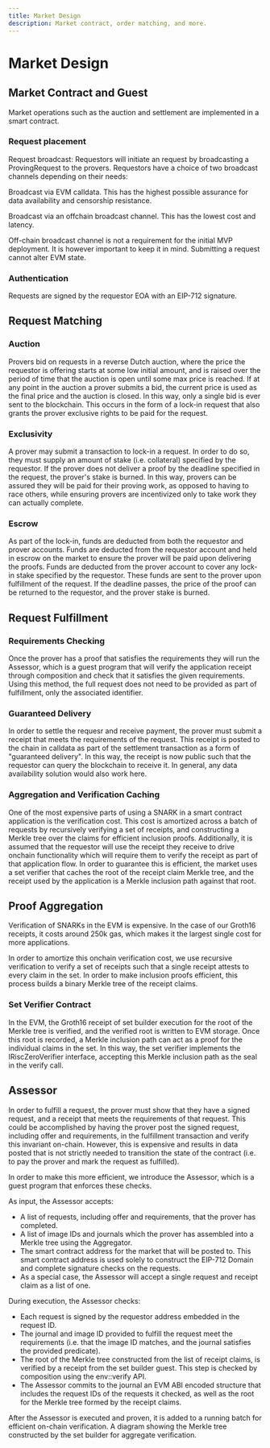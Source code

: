 ```yaml
---
title: Market Design
description: Market contract, order matching, and more.
---
```


# Market Design

## Market Contract and Guest

Market operations such as the auction and settlement are implemented in a smart contract.

### Request placement

Request broadcast: Requestors will initiate an request by broadcasting a ProvingRequest to the provers. Requestors have a choice of two broadcast channels depending on their needs:

Broadcast via EVM calldata. This has the highest possible assurance for data availability and censorship resistance.

Broadcast via an offchain broadcast channel. This has the lowest cost and latency.

Off-chain broadcast channel is not a requirement for the initial MVP deployment. It is however important to keep it in mind. Submitting a request cannot alter EVM state.

### Authentication

Requests are signed by the requestor EOA with an EIP-712 signature.

## Request Matching

### Auction

Provers bid on requests in a reverse Dutch auction, where the price the requestor is offering starts at some low initial amount, and is raised over the period of time that the auction is open until some max price is reached. If at any point in the auction a prover submits a bid, the current price is used as the final price and the auction is closed. In this way, only a single bid is ever sent to the blockchain. This occurs in the form of a lock-in request that also grants the prover exclusive rights to be paid for the request.

### Exclusivity

A prover may submit a transaction to lock-in a request. In order to do so, they must supply an amount of stake (i.e. collateral) specified by the requestor. If the prover does not deliver a proof by the deadline specified in the request, the prover's stake is burned. In this way, provers can be assured they will be paid for their proving work, as opposed to having to race others, while ensuring provers are incentivized only to take work they can actually complete.

### Escrow

As part of the lock-in, funds are deducted from both the requestor and prover accounts. Funds are deducted from the requestor account and held in escrow on the market to ensure the prover will be paid upon delivering the proofs. Funds are deducted from the prover account to cover any lock-in stake specified by the requestor. These funds are sent to the prover upon fulfillment of the request. If the deadline passes, the price of the proof can be returned to the requestor, and the prover stake is burned.

## Request Fulfillment

### Requirements Checking

Once the prover has a proof that satisfies the requirements they will run the Assessor, which is a guest program that will verify the application receipt through composition and check that it satisfies the given requirements. Using this method, the full request does not need to be provided as part of fulfillment, only the associated identifier.

### Guaranteed Delivery

In order to settle the requesr and receive payment, the prover must submit a receipt that meets the requirements of the request. This receipt is posted to the chain in calldata as part of the settlement transaction as a form of "guaranteed delivery". In this way, the receipt is now public such that the requestor can query the blockchain to receive it. In general, any data availability solution would also work here.

### Aggregation and Verification Caching

One of the most expensive parts of using a SNARK in a smart contract application is the verification cost. This cost is amortized across a batch of requests by recursively verifying a set of receipts, and constructing a Merkle tree over the claims for efficient inclusion proofs. Additionally, it is assumed that the requestor will use the receipt they receive to drive onchain functionality which will require them to verify the receipt as part of that application flow. In order to guarantee this is efficient, the market uses a set verifier that caches the root of the receipt claim Merkle tree, and the receipt used by the application is a Merkle inclusion path against that root.

## Proof Aggregation

Verification of SNARKs in the EVM is expensive. In the case of our Groth16 receipts, it costs around 250k gas, which makes it the largest single cost for more applications.

In order to amortize this onchain verification cost, we use recursive verification to verify a set of receipts such that a single receipt attests to every claim in the set. In order to make inclusion proofs efficient, this process builds a binary Merkle tree of the receipt claims.

### Set Verifier Contract

In the EVM, the Groth16 receipt of set builder execution for the root of the Merkle tree is verified, and the verified root is written to EVM storage. Once this root is recorded, a Merkle inclusion path can act as a proof for the individual claims in the set. In this way, the set verifier implements the IRiscZeroVerifier interface, accepting this Merkle inclusion path as the seal in the verify call.

## Assessor

In order to fulfill a request, the prover must show that they have a signed request, and a receipt that meets the requirements of that request. This could be accomplished by having the prover post the signed request, including offer and requirements, in the fulfillment transaction and verify this invariant on-chain. However, this is expensive and results in data posted that is not strictly needed to transition the state of the contract (i.e. to pay the prover and mark the request as fulfilled).

In order to make this more efficient, we introduce the Assessor, which is a guest program that enforces these checks.

As input, the Assessor accepts:

- A list of requests, including offer and requirements, that the prover has completed.
- A list of image IDs and journals which the prover has assembled into a Merkle tree using the Aggregator.
- The smart contract address for the market that will be posted to. This smart contract address is used solely to construct the EIP-712 Domain and complete signature checks on the requests.
- As a special case, the Assessor will accept a single request and receipt claim as a list of one.

During execution, the Assessor checks:

- Each request is signed by the requestor address embedded in the request ID.
- The journal and image ID provided to fulfill the request meet the requirements (i.e. that the image ID matches, and the journal satisfies the provided predicate).
- The root of the Merkle tree constructed from the list of receipt claims, is verified by a receipt from the set builder guest. This step is checked by composition using the env::verify API.
- The Assessor commits to the journal an EVM ABI encoded structure that includes the request IDs of the requests it checked, as well as the root for the Merkle tree formed by the receipt claims.

After the Assessor is executed and proven, it is added to a running batch for efficient on-chain verification. A diagram showing the Merkle tree constructed by the set builder for aggregate verification.

